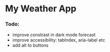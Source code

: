 # My Weather App

### Todo:

- improve constrast in dark mode forecast
- improve accessibility: tabIndex, aria-label etc
- add alt to buttons
